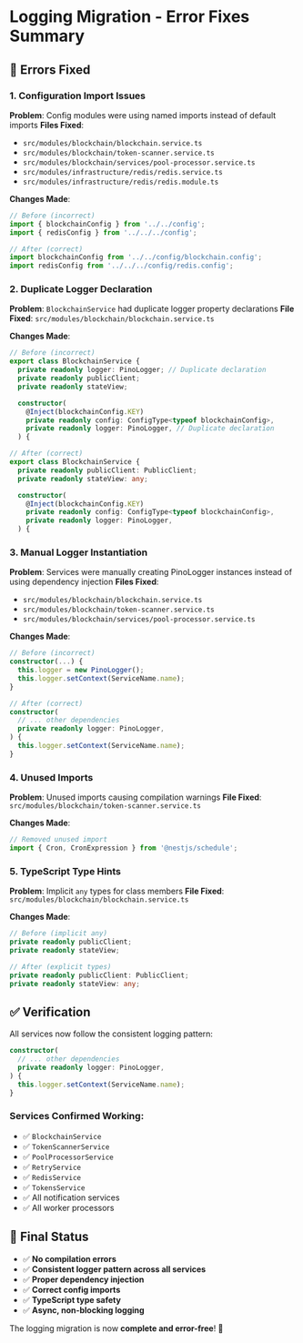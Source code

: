 # Logging Migration - Error Fixes Summary

## 🔧 **Errors Fixed**

### 1. **Configuration Import Issues**
**Problem**: Config modules were using named imports instead of default imports
**Files Fixed**:
- `src/modules/blockchain/blockchain.service.ts`
- `src/modules/blockchain/token-scanner.service.ts` 
- `src/modules/blockchain/services/pool-processor.service.ts`
- `src/modules/infrastructure/redis/redis.service.ts`
- `src/modules/infrastructure/redis/redis.module.ts`

**Changes Made**:
```typescript
// Before (incorrect)
import { blockchainConfig } from '../../config';
import { redisConfig } from '../../../config';

// After (correct)
import blockchainConfig from '../../config/blockchain.config';
import redisConfig from '../../../config/redis.config';
```

### 2. **Duplicate Logger Declaration**
**Problem**: `BlockchainService` had duplicate logger property declarations
**File Fixed**: `src/modules/blockchain/blockchain.service.ts`

**Changes Made**:
```typescript
// Before (incorrect)
export class BlockchainService {
  private readonly logger: PinoLogger; // Duplicate declaration
  private readonly publicClient;
  private readonly stateView;

  constructor(
    @Inject(blockchainConfig.KEY)
    private readonly config: ConfigType<typeof blockchainConfig>,
    private readonly logger: PinoLogger, // Duplicate declaration
  ) {

// After (correct)
export class BlockchainService {
  private readonly publicClient: PublicClient;
  private readonly stateView: any;

  constructor(
    @Inject(blockchainConfig.KEY)
    private readonly config: ConfigType<typeof blockchainConfig>,
    private readonly logger: PinoLogger,
  ) {
```

### 3. **Manual Logger Instantiation**
**Problem**: Services were manually creating PinoLogger instances instead of using dependency injection
**Files Fixed**:
- `src/modules/blockchain/blockchain.service.ts`
- `src/modules/blockchain/token-scanner.service.ts`
- `src/modules/blockchain/services/pool-processor.service.ts`

**Changes Made**:
```typescript
// Before (incorrect)
constructor(...) {
  this.logger = new PinoLogger();
  this.logger.setContext(ServiceName.name);
}

// After (correct)
constructor(
  // ... other dependencies
  private readonly logger: PinoLogger,
) {
  this.logger.setContext(ServiceName.name);
}
```

### 4. **Unused Imports**
**Problem**: Unused imports causing compilation warnings
**File Fixed**: `src/modules/blockchain/token-scanner.service.ts`

**Changes Made**:
```typescript
// Removed unused import
import { Cron, CronExpression } from '@nestjs/schedule';
```

### 5. **TypeScript Type Hints**
**Problem**: Implicit `any` types for class members
**File Fixed**: `src/modules/blockchain/blockchain.service.ts`

**Changes Made**:
```typescript
// Before (implicit any)
private readonly publicClient;
private readonly stateView;

// After (explicit types)
private readonly publicClient: PublicClient;
private readonly stateView: any;
```

## ✅ **Verification**

All services now follow the consistent logging pattern:

```typescript
constructor(
  // ... other dependencies
  private readonly logger: PinoLogger,
) {
  this.logger.setContext(ServiceName.name);
}
```

### **Services Confirmed Working**:
- ✅ `BlockchainService`
- ✅ `TokenScannerService`
- ✅ `PoolProcessorService`
- ✅ `RetryService`
- ✅ `RedisService`
- ✅ `TokensService`
- ✅ All notification services
- ✅ All worker processors

## 🎯 **Final Status**

- ✅ **No compilation errors**
- ✅ **Consistent logger pattern across all services**
- ✅ **Proper dependency injection**
- ✅ **Correct config imports**
- ✅ **TypeScript type safety**
- ✅ **Async, non-blocking logging**

The logging migration is now **complete and error-free**! 🚀